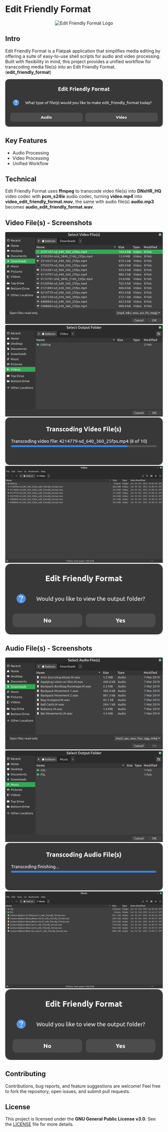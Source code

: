 <h1>Edit Friendly Format</h1>
<p align="center">
    <img width="400" src="data/icons/io.github.bobsonuk.edit_friendly_format.svg" alt="Edit Friendly Format Logo">
</p>
<h2>Intro</h2>
<p>
    
Edit Friendly Format is a Flatpak application that simplifies media editing by offering a suite of easy-to-use shell scripts for audio and video processing. Built with flexibility in mind, this project provides a unified workflow for transcoding media file(s) into an Edit Friendly Format. (**edit_friendly_format**)


<p align="center">
<img src="data/screenshots/screenshot_1.png" alt="Welcome Screen.">
</p>

<h2>Key Features</h2>

- Audio Processing 
- Video Processing
- Unified Workflow

<h2>Technical</h2>

Edit Friendly Format uses **ffmpeg** to transcode video file(s) into **DNxHR_HQ** video codec with **pcm_s24le** audio codec, turning **video.mp4** into **video_edit_friendly_format.mov**, the same with audio file(s) **audio.mp3** becomes **audio_edit_friendly_format.wav**.

<h2>Video File(s) - Screenshots</h2>

<p align="center">
    <img src="data/screenshots/screenshot_2.png" alt="Select Video File(s)">
    <img src="data/screenshots/screenshot_3.png" alt="Select Output Folder">
    <img src="data/screenshots/screenshot_4.png" alt="Transcoding Video File(s)">
    <img src="data/screenshots/screenshot_5.png" alt="Edit_Friendly_Format">
    <img src="data/screenshots/screenshot_10.png" alt="View Output Folder">
</p>

<h2>Audio File(s) - Screenshots</h2>

<p align="center">
    <img src="data/screenshots/screenshot_6.png" alt="Select Audio File(s)">
    <img src="data/screenshots/screenshot_7.png" alt="Select Output Folder">
    <img src="data/screenshots/screenshot_8.png" alt="Transcoding Audio File(s)">
    <img src="data/screenshots/screenshot_9.png" alt="Edit_Friendly_Format">
    <img src="data/screenshots/screenshot_10.png" alt="View Output Folder">
</p>

<h2>Contributing</h2>

Contributions, bug reports, and feature suggestions are welcome! Feel free to fork the repository, open issues, and submit pull requests.

<h2>License</h2>

This project is licensed under the **GNU General Public License v3.0**. See the [LICENSE](LICENSE) file for more details.
